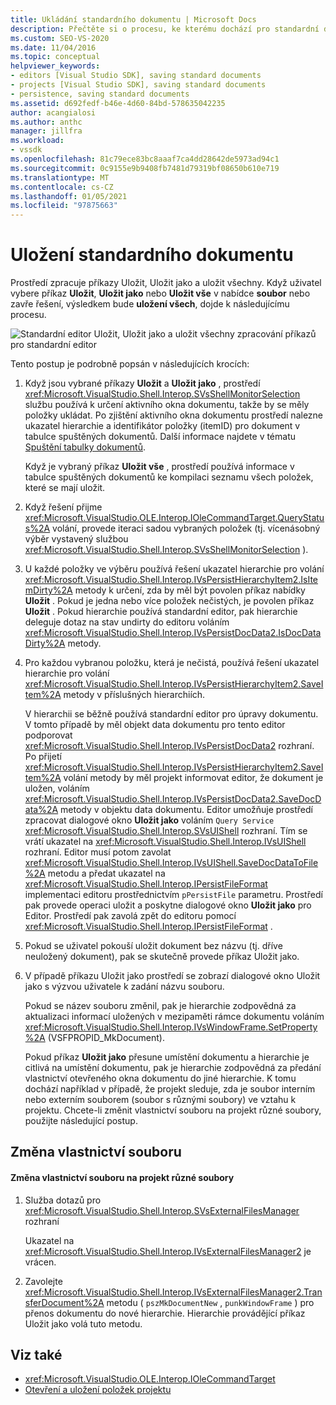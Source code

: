 ```yaml
---
title: Ukládání standardního dokumentu | Microsoft Docs
description: Přečtěte si o procesu, ke kterému dochází pro standardní dokument pro typ projektu, který přidáte do integrovaného vývojového prostředí sady Visual Studio.
ms.custom: SEO-VS-2020
ms.date: 11/04/2016
ms.topic: conceptual
helpviewer_keywords:
- editors [Visual Studio SDK], saving standard documents
- projects [Visual Studio SDK], saving standard documents
- persistence, saving standard documents
ms.assetid: d692fedf-b46e-4d60-84bd-578635042235
author: acangialosi
ms.author: anthc
manager: jillfra
ms.workload:
- vssdk
ms.openlocfilehash: 81c79ece83bc8aaaf7ca4dd28642de5973ad94c1
ms.sourcegitcommit: 0c9155e9b9408fb7481d79319bf08650b610e719
ms.translationtype: MT
ms.contentlocale: cs-CZ
ms.lasthandoff: 01/05/2021
ms.locfileid: "97875663"
---
```

# <a name="saving-a-standard-document"></a>Uložení standardního dokumentu
Prostředí zpracuje příkazy Uložit, Uložit jako a uložit všechny. Když uživatel vybere příkaz **Uložit**, **Uložit jako** nebo **Uložit vše** v nabídce **soubor** nebo zavře řešení, výsledkem bude **uložení všech**, dojde k následujícímu procesu.

 ![Standardní editor](../../extensibility/internals/media/public.gif "Veřejná") Uložit, Uložit jako a uložit všechny zpracování příkazů pro standardní editor

 Tento postup je podrobně popsán v následujících krocích:

1. Když jsou vybrané příkazy **Uložit** a **Uložit jako** , prostředí <xref:Microsoft.VisualStudio.Shell.Interop.SVsShellMonitorSelection> službu používá k určení aktivního okna dokumentu, takže by se měly položky ukládat. Po zjištění aktivního okna dokumentu prostředí nalezne ukazatel hierarchie a identifikátor položky (itemID) pro dokument v tabulce spuštěných dokumentů. Další informace najdete v tématu [Spuštění tabulky dokumentů](../../extensibility/internals/running-document-table.md).

    Když je vybraný příkaz **Uložit vše** , prostředí používá informace v tabulce spuštěných dokumentů ke kompilaci seznamu všech položek, které se mají uložit.

2. Když řešení přijme <xref:Microsoft.VisualStudio.OLE.Interop.IOleCommandTarget.QueryStatus%2A> volání, provede iteraci sadou vybraných položek (tj. vícenásobný výběr vystavený službou <xref:Microsoft.VisualStudio.Shell.Interop.SVsShellMonitorSelection> ).

3. U každé položky ve výběru používá řešení ukazatel hierarchie pro volání <xref:Microsoft.VisualStudio.Shell.Interop.IVsPersistHierarchyItem2.IsItemDirty%2A> metody k určení, zda by měl být povolen příkaz nabídky **Uložit** . Pokud je jedna nebo více položek nečistých, je povolen příkaz **Uložit** . Pokud hierarchie používá standardní editor, pak hierarchie deleguje dotaz na stav undirty do editoru voláním <xref:Microsoft.VisualStudio.Shell.Interop.IVsPersistDocData2.IsDocDataDirty%2A> metody.

4. Pro každou vybranou položku, která je nečistá, používá řešení ukazatel hierarchie pro volání <xref:Microsoft.VisualStudio.Shell.Interop.IVsPersistHierarchyItem2.SaveItem%2A> metody v příslušných hierarchiích.

    V hierarchii se běžně používá standardní editor pro úpravy dokumentu. V tomto případě by měl objekt data dokumentu pro tento editor podporovat <xref:Microsoft.VisualStudio.Shell.Interop.IVsPersistDocData2> rozhraní. Po přijetí <xref:Microsoft.VisualStudio.Shell.Interop.IVsPersistHierarchyItem2.SaveItem%2A> volání metody by měl projekt informovat editor, že dokument je uložen, voláním <xref:Microsoft.VisualStudio.Shell.Interop.IVsPersistDocData2.SaveDocData%2A> metody v objektu data dokumentu. Editor umožňuje prostředí zpracovat dialogové okno **Uložit jako** voláním `Query Service` <xref:Microsoft.VisualStudio.Shell.Interop.SVsUIShell> rozhraní. Tím se vrátí ukazatel na <xref:Microsoft.VisualStudio.Shell.Interop.IVsUIShell> rozhraní. Editor musí potom zavolat <xref:Microsoft.VisualStudio.Shell.Interop.IVsUIShell.SaveDocDataToFile%2A> metodu a předat ukazatel na <xref:Microsoft.VisualStudio.Shell.Interop.IPersistFileFormat> implementaci editoru prostřednictvím `pPersistFile` parametru. Prostředí pak provede operaci uložit a poskytne dialogové okno **Uložit jako** pro Editor. Prostředí pak zavolá zpět do editoru pomocí <xref:Microsoft.VisualStudio.Shell.Interop.IPersistFileFormat> .

5. Pokud se uživatel pokouší uložit dokument bez názvu (tj. dříve neuložený dokument), pak se skutečně provede příkaz Uložit jako.

6. V případě příkazu Uložit jako prostředí se zobrazí dialogové okno Uložit jako s výzvou uživatele k zadání názvu souboru.

    Pokud se název souboru změnil, pak je hierarchie zodpovědná za aktualizaci informací uložených v mezipaměti rámce dokumentu voláním <xref:Microsoft.VisualStudio.Shell.Interop.IVsWindowFrame.SetProperty%2A> (VSFPROPID_MkDocument).

   Pokud příkaz **Uložit jako** přesune umístění dokumentu a hierarchie je citlivá na umístění dokumentu, pak je hierarchie zodpovědná za předání vlastnictví otevřeného okna dokumentu do jiné hierarchie. K tomu dochází například v případě, že projekt sleduje, zda je soubor interním nebo externím souborem (soubor s různými soubory) ve vztahu k projektu. Chcete-li změnit vlastnictví souboru na projekt různé soubory, použijte následující postup.

## <a name="changing-file-ownership"></a>Změna vlastnictví souboru

#### <a name="to-change-file-ownership-to-the-miscellaneous-files-project"></a>Změna vlastnictví souboru na projekt různé soubory

1. Služba dotazů pro <xref:Microsoft.VisualStudio.Shell.Interop.SVsExternalFilesManager> rozhraní

     Ukazatel na <xref:Microsoft.VisualStudio.Shell.Interop.IVsExternalFilesManager2> je vrácen.

2. Zavolejte <xref:Microsoft.VisualStudio.Shell.Interop.IVsExternalFilesManager2.TransferDocument%2A> metodu ( `pszMkDocumentNew` , `punkWindowFrame` ) pro přenos dokumentu do nové hierarchie. Hierarchie provádějící příkaz Uložit jako volá tuto metodu.

## <a name="see-also"></a>Viz také
- <xref:Microsoft.VisualStudio.OLE.Interop.IOleCommandTarget>
- [Otevření a uložení položek projektu](../../extensibility/internals/opening-and-saving-project-items.md)
